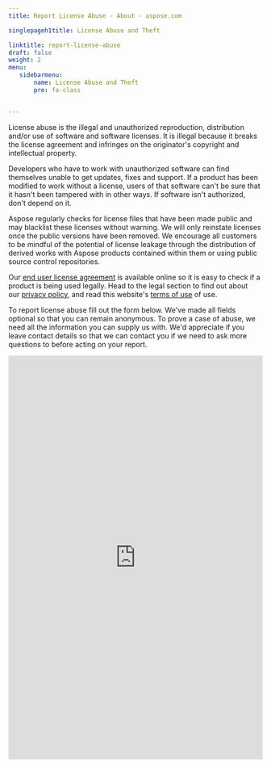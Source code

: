 ```yaml
---
title: Report License Abuse - About - aspose.com

singlepageh1title: License Abuse and Theft

linktitle: report-license-abuse
draft: false
weight: 2
menu:
   sidebarmenu: 
       name: License Abuse and Theft
       pre: fa-class


---
```



<div class="box1">
<p>License abuse is the illegal and unauthorized reproduction, distribution and/or use of software and software licenses. It is illegal because it breaks the license agreement and infringes on the originator's copyright and intellectual property.</p>
<p>Developers who have to work with unauthorized software can find themselves unable to get updates, fixes and support. If a product has been modified to work without a license, users of that software can't be sure that it hasn't been tampered with in other ways. If software isn't authorized, don't depend on it.</p>
<p>Aspose regularly checks for license files that have been made public and may blacklist these licenses without warning. We will only reinstate licenses once the public versions have been removed. We encourage all customers to be mindful of the potential of license leakage through the distribution of derived works with Aspose products contained within them or using public source control repositories.</p>
<p>Our <a href="/legal/eula" rel="alternate">end user license agreement</a> is available online so it is easy to check if a product is being used legally. Head to the legal section to find out about our <a href="/legal/privacy-policy" rel="alternate">privacy policy</a>, and read this website's <a href="/legal/terms-of-use" rel="alternate">terms of use</a> of use.</p>
<p>To report license abuse fill out the form below. We've made all fields optional so that you can remain anonymous. To prove a case of abuse, we need all the information you can supply us with. We'd appreciate if you leave contact details so that we can contact you if we need to ask more questions to before acting on your report.</p>
<iframe src="https://form.aspose.com/f/embed/5bacc819db58960eb40db088" width="100%" height="800px" frameborder="0" scrolling="no"></iframe></div>
<div class="box1">
<p> </p>
</div>
